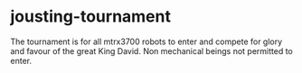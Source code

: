 # jousting-tournament
The tournament is for all mtrx3700 robots to enter and compete for glory and favour of the great King David. Non mechanical beings not permitted to enter.
